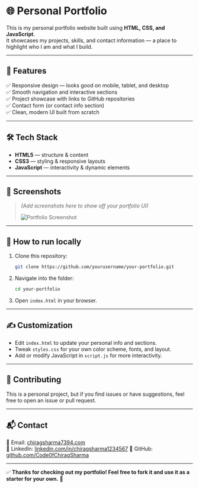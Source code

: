 # 🌐 Personal Portfolio

This is my personal portfolio website built using **HTML, CSS, and JavaScript**.  
It showcases my projects, skills, and contact information — a place to highlight who I am and what I build.

---

## 🚀 Features

✅ Responsive design — looks good on mobile, tablet, and desktop  
✅ Smooth navigation and interactive sections  
✅ Project showcase with links to GitHub repositories  
✅ Contact form (or contact info section)  
✅ Clean, modern UI built from scratch

---

## 🛠️ Tech Stack

- **HTML5** — structure & content  
- **CSS3** — styling & responsive layouts  
- **JavaScript** — interactivity & dynamic elements

---

## 📸 Screenshots

> *(Add screenshots here to show off your portfolio UI)*  
> 
> ![Portfolio Screenshot](https://your-screenshot-link.png)

---

## 📂 How to run locally

1. Clone this repository:
    ```bash
    git clone https://github.com/yourusername/your-portfolio.git
    ```

2. Navigate into the folder:
    ```bash
    cd your-portfolio
    ```

3. Open `index.html` in your browser.

---

## ✍️ Customization

- Edit `index.html` to update your personal info and sections.
- Tweak `styles.css` for your own color scheme, fonts, and layout.
- Add or modify JavaScript in `script.js` for more interactivity.

---

## 🤝 Contributing

This is a personal project, but if you find issues or have suggestions, feel free to open an issue or pull request.

---

## 📬 Contact

📧 Email: [chiragsharma7394.com](mailto:chiragsharma7394.com)  
💼 LinkedIn: [linkedin.com/in/chiragsharma1234567](https://www.linkedin.com/in/chiragsharma1234567/)
🐙 GitHub: [github.com/Code0fChiragSharma](https://github.com/Code0fChiragSharma)

---

✅ **Thanks for checking out my portfolio! Feel free to fork it and use it as a starter for your own.** 🚀
